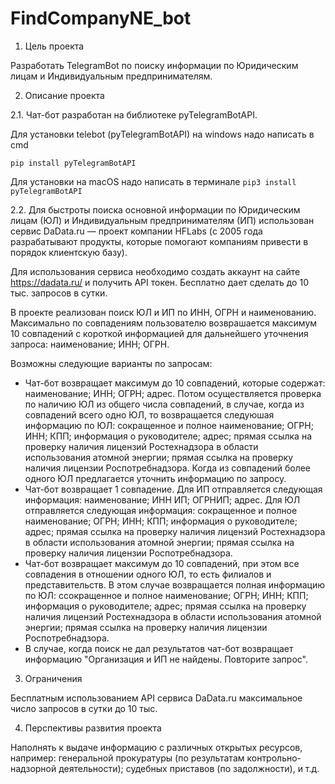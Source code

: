 # FindCompanyNE_bot
1. Цель проекта

Разработать TelegramBot по поиску информации по Юридическим лицам и Индивидуальным предпринимателям.

2. Описание проекта

2.1. Чат-бот разработан на библиотеке pyTelegramBotAPI.

Для установки telebot (pyTelegramBotAPI) на windows надо написать в cmd

`pip install pyTelegramBotAPI`

Для установки на macOS надо написать в терминале
`pip3 install pyTelegramBotAPI`

2.2. Для быстроты поиска основной информации по Юридическим лицам (ЮЛ) и Индивидуальным предпринимателям (ИП) использован сервис DaData.ru — проект компании HFLabs (с 2005 года разрабатывают продукты, которые помогают компаниям привести в порядок клиентскую базу).

Для использования сервиса необходимо создать аккаунт на сайте https://dadata.ru/ и получить API токен. Бесплатно дает сделать до 10 тыс. запросов в сутки.

В проекте реализован поиск ЮЛ и ИП по ИНН, ОГРН и наименованию. Максимально по совпадениям пользователю возврашается максимум 10 совпадений с короткой информацией для дальнейшего уточнения запроса: наименование; ИНН; ОГРН.

Возможны следующие варианты по запросам:
- Чат-бот возвращает максимум до 10 совпадений, которые содержат: наименование; ИНН; ОГРН; адрес. Потом осуществляется проверка по наличию ЮЛ из общего числа совпадений, в случае, когда из совпадений всего одно ЮЛ, то возвращается следуюшая информацию по ЮЛ: сокращенное и полное наименование; ОГРН; ИНН; КПП; информация о руководителе; адрес; прямая ссылка на проверку наличия лицензий Ростехнадзора в области использования атомной энергии; прямая ссылка на проверку наличия лицензии Роспотребнадзора. Когда из совпадений более одного ЮЛ предлагается уточнить информацию по запросу.
- Чат-бот возвращает 1 совпадение. Для ИП отправляется следующая информация: наименование; ИНН ИП; ОГРНИП; адрес. Для ЮЛ отправляется следующая информация: сокращенное и полное наименование; ОГРН; ИНН; КПП; информация о руководителе; адрес; прямая ссылка на проверку наличия лицензий Ростехнадзора в области использования атомной энергии; прямая ссылка на проверку наличия лицензии Роспотребнадзора.
- Чат-бот возвращает максимум до 10 совпадений, при этом все совпадения в отношении одного ЮЛ, то есть филиалов и представительств. В этом случае возвращается полная информацию по ЮЛ: ссокращенное и полное наименование; ОГРН; ИНН; КПП; информация о руководителе; адрес; прямая ссылка на проверку наличия лицензий Ростехнадзора в области использования атомной энергии; прямая ссылка на проверку наличия лицензии Роспотребнадзора.
- В случае, когда поиск не дал результатов чат-бот возвращает информацию "Организация и ИП не найдены. Повторите запрос".

3. Ограничения

Бесплатным использованием API сервиса DaData.ru максимальное число запросов в сутки до 10 тыс.

4. Перспективы развития проекта

Наполнять к выдаче информацию с различных открытых ресурсов, например: генеральной прокуратуры (по результатам контрольно-надзорной деятельности); судебных приставов (по задолжности), и т.д.
